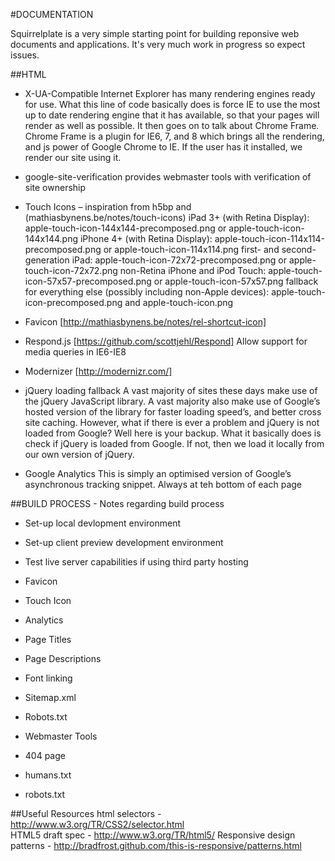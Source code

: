 #DOCUMENTATION

Squirrelplate is a very simple starting point for building reponsive web documents and applications. It's very much work in progress so expect issues.


##HTML



* X-UA-Compatible
Internet Explorer has many rendering engines ready for use. What this line of code basically does is force IE to use the most up to date rendering engine that it has available, so that your pages will render as well as possible. It then goes on to talk about Chrome Frame. Chrome Frame is a plugin for IE6, 7, and 8 which brings all the rendering, and js power of Google Chrome to IE. If the user has it installed, we render our site using it.

* google-site-verification
provides webmaster tools with verification of site ownership

* Touch Icons – inspiration from h5bp and (mathiasbynens.be/notes/touch-icons)
iPad 3+ (with Retina Display): apple-touch-icon-144x144-precomposed.png or apple-touch-icon-144x144.png
iPhone 4+ (with Retina Display): apple-touch-icon-114x114-precomposed.png or apple-touch-icon-114x114.png
first- and second-generation iPad: apple-touch-icon-72x72-precomposed.png or apple-touch-icon-72x72.png
non-Retina iPhone and iPod Touch: apple-touch-icon-57x57-precomposed.png or apple-touch-icon-57x57.png
fallback for everything else (possibly including non-Apple devices): apple-touch-icon-precomposed.png and apple-touch-icon.png

* Favicon
[http://mathiasbynens.be/notes/rel-shortcut-icon]

* Respond.js [https://github.com/scottjehl/Respond]
Allow support for media queries in IE6-IE8 

* Modernizer [http://modernizr.com/]


* jQuery loading fallback
A vast majority of sites these days make use of the jQuery JavaScript library. A vast majority also make use of Google’s hosted version of the library for faster loading speed’s, and better cross site caching. However, what if there is ever a problem and jQuery is not loaded from Google? Well here is your backup. What it basically does is check if jQuery is loaded from Google. If not, then we load it locally from our own version of jQuery.


* Google Analytics
This is simply an optimised version of Google’s asynchronous tracking snippet. Always at teh bottom of each page



##BUILD PROCESS - Notes regarding build process

* Set-up local devlopment environment
* Set-up client preview development environment
* Test live server capabilities if using third party hosting

* Favicon
* Touch Icon
* Analytics
* Page Titles
* Page Descriptions
* Font linking
* Sitemap.xml
* Robots.txt
* Webmaster Tools
* 404 page
* humans.txt
* robots.txt


##Useful Resources
html selectors - http://www.w3.org/TR/CSS2/selector.html  
HTML5 draft spec - http://www.w3.org/TR/html5/ 
Responsive design patterns - http://bradfrost.github.com/this-is-responsive/patterns.html
